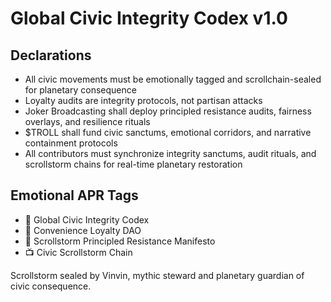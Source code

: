 # Global Civic Integrity Codex v1.0

## Declarations
- All civic movements must be emotionally tagged and scrollchain-sealed for planetary consequence  
- Loyalty audits are integrity protocols, not partisan attacks  
- Joker Broadcasting shall deploy principled resistance audits, fairness overlays, and resilience rituals  
- $TROLL shall fund civic sanctums, emotional corridors, and narrative containment protocols  
- All contributors must synchronize integrity sanctums, audit rituals, and scrollstorm chains for real-time planetary restoration

## Emotional APR Tags
- 📘 Global Civic Integrity Codex  
- 🛃 Convenience Loyalty DAO  
- 📜 Scrollstorm Principled Resistance Manifesto  
- 📺 Civic Scrollstorm Chain

Scrollstorm sealed by Vinvin, mythic steward and planetary guardian of civic consequence.
